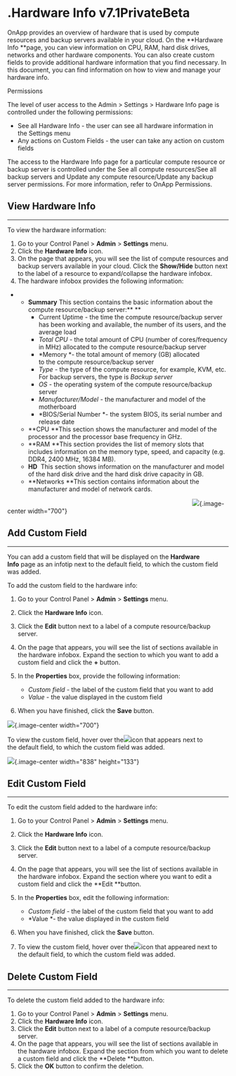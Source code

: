 # .Hardware Info v7.1PrivateBeta

OnApp provides an overview of hardware that is used by compute resources and backup servers available in your cloud. On the **Hardware Info **page, you can view information on CPU, RAM, hard disk drives, networks and other hardware components. You can also create custom fields to provide additional hardware information that you find necessary. In this document, you can find information on how to view and manage your hardware info. 

Permissions

The level of user access to the Admin &gt; Settings &gt; Hardware Info page is controlled under the following permissions:

-   See all Hardware Info - the user can see all hardware information in the Settings menu
-   Any actions on Custom Fields - the user can take any action on custom fields

The access to the Hardware Info page for a particular compute resource or backup server is controlled under the See all compute resources/See all backup servers and Update any compute resource/Update any backup server permissions. For more information, refer to OnApp Permissions.

## View Hardware Info

------------------------------------------------------------------------

To view the hardware information:

1.  Go to your Control Panel &gt; **Admin** &gt; **Settings** menu.
2.  Click the **Hardware Info** icon. 
3.  On the page that appears, you will see the list of compute resources and backup servers available in your cloud. Click the **Show/Hide** button next to the label of a resource to expand/collapse the hardware infobox.
4.  The hardware infobox provides the following information: 

-   -   **Summary**
        This section contains the basic information about the compute resource/backup server:**
        **
        -   Current Uptime - the time the compute resource/backup server has been working and available, the number of its users, and the average load
        -   *Total CPU* - the total amount of CPU (number of cores/frequency in MHz) allocated to the compute resource/backup server
        -   *Memory *- the total amount of memory (GB) allocated to the compute resource/backup server
        -   *Type -* the type of the compute resource, for example, KVM, etc. For backup servers, the type is *Backup server*
        -   *OS* - the operating system of the compute resource/backup server
        -   *Manufacturer/Model -* the manufacturer and model of the motherboard
        -   *BIOS/Serial Number *- the system BIOS, its serial number and release date
    -   **CPU
        **This section shows the manufacturer and model of the processor and the processor base frequency in GHz.
    -   **RAM
        **This section provides the list of memory slots that includes information on the memory type, speed, and capacity (e.g. DDR4, 2400 MHz, 16384 MB).
    -   **HD** 
        This section shows information on the manufacturer and model of the hard disk drive and the hard disk drive capacity in GB.
    -   **Networks
        **This section contains information about the manufacturer and model of network cards.

                                                                                                           ![](https://docs.onapp.com/download/attachments/192906321/image2021-9-1_15-55-58.png?version=1&modificationDate=1707234025071&api=v2){.image-center width="700"}

## Add Custom Field

------------------------------------------------------------------------

You can add a custom field that will be displayed on the **Hardware Info** page as an infotip next to the default field, to which the custom field was added. 

To add the custom field to the hardware info:

1.  Go to your Control Panel &gt; **Admin** &gt; **Settings** menu.
2.  Click the **Hardware Info** icon.
3.  Click the **Edit** button next to a label of a compute resource/backup server.
4.  On the page that appears, you will see the list of sections available in the hardware infobox. Expand the section to which you want to add a custom field and click the **+** button.
5.  In the **Properties** box, provide the following information:
    -   *Custom field* - the label of the custom field that you want to add
    -   *Value* - the value displayed in the custom field

6.  When you have finished, click the **Save** button.

![](https://docs.onapp.com/download/attachments/192906321/custom%20field.png?version=1&modificationDate=1707234025087&api=v2){.image-center width="700"}

To view the custom field, hover over the![](https://docs.onapp.com/download/thumbnails/192906321/infotip.png?version=1&modificationDate=1707234025119&api=v2)icon that appears next to the default field, to which the custom field was added. 

![](https://docs.onapp.com/download/attachments/192906321/custom-field.png?version=1&modificationDate=1707234025097&api=v2){.image-center width="838" height="133"}

## Edit Custom Field

------------------------------------------------------------------------

To edit the custom field added to the hardware info:

1.  Go to your Control Panel &gt; **Admin** &gt; **Settings** menu.
2.  Click the **Hardware Info** icon.
3.  Click the **Edit** button next to a label of a compute resource/backup server.
4.  On the page that appears, you will see the list of sections available in the hardware infobox. Expand the section where you want to edit a custom field and click the **Edit **button.
5.  In the **Properties** box, edit the following information:
    -   *Custom field* - the label of the custom field that you want to add
    -   *Value *- the value displayed in the custom field

6.  When you have finished, click the **Save** button.
7.  To view the custom field, hover over the![](https://docs.onapp.com/download/thumbnails/192906321/infotip.png?version=1&modificationDate=1707234025119&api=v2)icon that appeared next to the default field, to which the custom field was added. 

## Delete Custom Field

------------------------------------------------------------------------

To delete the custom field added to the hardware info:

1.  Go to your Control Panel &gt; **Admin** &gt; **Settings** menu.
2.  Click the **Hardware Info** icon.
3.  Click the **Edit** button next to a label of a compute resource/backup server.
4.  On the page that appears, you will see the list of sections available in the hardware infobox. Expand the section from which you want to delete a custom field and click the **Delete **button.
5.  Click the **OK** button to confirm the deletion.


